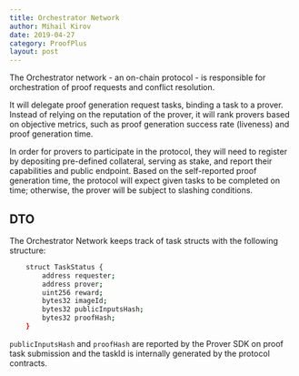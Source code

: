 ```yaml
---
title: Orchestrator Network
author: Mihail Kirov
date: 2019-04-27
category: ProofPlus
layout: post
---
```


The Orchestrator network - an on-chain protocol - is responsible for orchestration of proof requests and conflict resolution.

It will delegate proof generation request tasks, binding a task to a prover. Instead of relying on the reputation of the prover, it will rank provers based on objective metrics, such as proof generation success rate (liveness) and proof generation time.

In order for provers to participate in the protocol, they will need to register by depositing pre-defined collateral, serving as stake, and report their capabilities and public endpoint. Based on the self-reported proof generation time, the protocol will expect given tasks to be completed on time; otherwise, the prover will be subject to slashing conditions.

## DTO

The Orchestrator Network keeps track of task structs with the following structure:

```bash
    struct TaskStatus {
        address requester;
        address prover;
        uint256 reward;
        bytes32 imageId;
        bytes32 publicInputsHash;
        bytes32 proofHash;
    }
```
`publicInputsHash` and `proofHash` are reported by the Prover SDK on proof task submission and the taskId is internally generated by the protocol contracts.